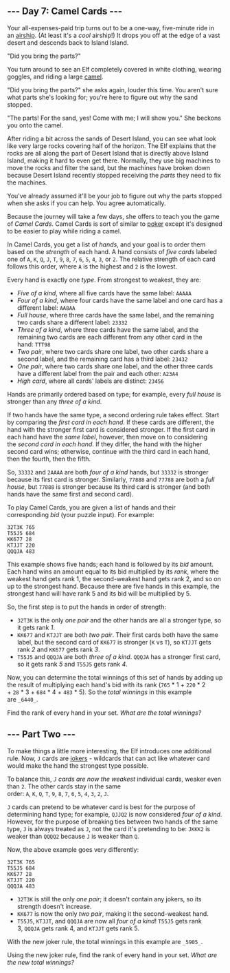 ## --- Day 7: Camel Cards ---

Your all-expenses-paid trip turns out to be a one-way, five-minute ride in an [airship](https://en.wikipedia.org/wiki/Airship). (At least it's a _cool_ airship!) It drops you off at the edge of a vast desert and descends back to Island Island.

"Did you bring the parts?"

You turn around to see an Elf completely covered in white clothing, wearing goggles, and riding a large [camel](https://en.wikipedia.org/wiki/Dromedary).

"Did you bring the parts?" she asks again, louder this time. You aren't sure what parts she's looking for; you're here to figure out why the sand stopped.

"The parts! For the sand, yes! Come with me; I will show you." She beckons you onto the camel.

After riding a bit across the sands of Desert Island, you can see what look like very large rocks covering half of the horizon. The Elf explains that the rocks are all along the part of Desert Island that is directly above Island Island, making it hard to even get there. Normally, they use big machines to move the rocks and filter the sand, but the machines have broken down because Desert Island recently stopped receiving the _parts_ they need to fix the machines.

You've already assumed it'll be your job to figure out why the parts stopped when she asks if you can help. You agree automatically.

Because the journey will take a few days, she offers to teach you the game of _Camel Cards_. Camel Cards is sort of similar to [poker](https://en.wikipedia.org/wiki/List_of_poker_hands) except it's designed to be easier to play while riding a camel.

In Camel Cards, you get a list of _hands_, and your goal is to order them based on the _strength_ of each hand. A hand consists of _five cards_ labeled one of `A`, `K`, `Q`, `J`, `T`, `9`, `8`, `7`, `6`, `5`, `4`, `3`, or `2`. The relative strength of each card follows this order, where `A` is the highest and `2` is the lowest.

Every hand is exactly one _type_. From strongest to weakest, they are:

- _Five of a kind_, where all five cards have the same label: `AAAAA`
- _Four of a kind_, where four cards have the same label and one card has a different label: `AA8AA`
- _Full house_, where three cards have the same label, and the remaining two cards share a different label: `23332`
- _Three of a kind_, where three cards have the same label, and the remaining two cards are each different from any other card in the hand: `TTT98`
- _Two pair_, where two cards share one label, two other cards share a second label, and the remaining card has a third label: `23432`
- _One pair_, where two cards share one label, and the other three cards have a different label from the pair and each other: `A23A4`
- _High card_, where all cards' labels are distinct: `23456`

Hands are primarily ordered based on type; for example, every _full house_ is stronger than any _three of a kind_.

If two hands have the same type, a second ordering rule takes effect. Start by comparing the _first card in each hand_. If these cards are different, the hand with the stronger first card is considered stronger. If the first card in each hand have the _same label_, however, then move on to considering the _second card in each hand_. If they differ, the hand with the higher second card wins; otherwise, continue with the third card in each hand, then the fourth, then the fifth.

So, `33332` and `2AAAA` are both _four of a kind_ hands, but `33332` is stronger because its first card is stronger. Similarly, `77888` and `77788` are both a _full house_, but `77888` is stronger because its third card is stronger (and both hands have the same first and second card).

To play Camel Cards, you are given a list of hands and their corresponding _bid_ (your puzzle input). For example:

```
32T3K 765
T55J5 684
KK677 28
KTJJT 220
QQQJA 483
```

This example shows five hands; each hand is followed by its _bid_ amount. Each hand wins an amount equal to its bid multiplied by its _rank_, where the weakest hand gets rank 1, the second-weakest hand gets rank 2, and so on up to the strongest hand. Because there are five hands in this example, the strongest hand will have rank 5 and its bid will be multiplied by 5.

So, the first step is to put the hands in order of strength:

- `32T3K` is the only _one pair_ and the other hands are all a stronger type, so it gets rank _1_.
- `KK677` and `KTJJT` are both _two pair_. Their first cards both have the same label, but the second card of `KK677` is stronger (`K` vs `T`), so `KTJJT` gets rank _2_ and `KK677` gets rank _3_.
- `T55J5` and `QQQJA` are both _three of a kind_. `QQQJA` has a stronger first card, so it gets rank _5_ and `T55J5` gets rank _4_.

Now, you can determine the total winnings of this set of hands by adding up the result of multiplying each hand's bid with its rank (`765` * 1 + `220` * 2 + `28` * 3 + `684` * 4 + `483` * 5). So the _total winnings_ in this example are `_6440_`.

Find the rank of every hand in your set. _What are the total winnings?_

## --- Part Two ---

To make things a little more interesting, the Elf introduces one additional rule. Now, `J` cards are [jokers](https://en.wikipedia.org/wiki/Joker_(playing_card)) - wildcards that can act like whatever card would make the hand the strongest type possible.

To balance this, _`J` cards are now the weakest_ individual cards, weaker even than `2`. The other cards stay in the same order: `A`, `K`, `Q`, `T`, `9`, `8`, `7`, `6`, `5`, `4`, `3`, `2`, `J`.

`J` cards can pretend to be whatever card is best for the purpose of determining hand type; for example, `QJJQ2` is now considered _four of a kind_. However, for the purpose of breaking ties between two hands of the same type, `J` is always treated as `J`, not the card it's pretending to be: `JKKK2` is weaker than `QQQQ2` because `J` is weaker than `Q`.

Now, the above example goes very differently:

```
32T3K 765
T55J5 684
KK677 28
KTJJT 220
QQQJA 483
```

- `32T3K` is still the only _one pair_; it doesn't contain any jokers, so its strength doesn't increase.
- `KK677` is now the only _two pair_, making it the second-weakest hand.
- `T55J5`, `KTJJT`, and `QQQJA` are now all _four of a kind_! `T55J5` gets rank 3, `QQQJA` gets rank 4, and `KTJJT` gets rank 5.

With the new joker rule, the total winnings in this example are `_5905_`.

Using the new joker rule, find the rank of every hand in your set. _What are the new total winnings?_
